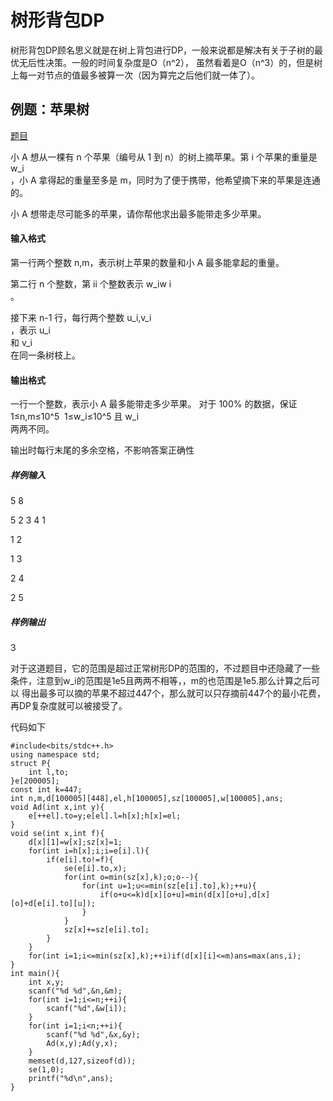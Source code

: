 # 树形背包DP
树形背包DP顾名思义就是在树上背包进行DP，一般来说都是解决有关于子树的最优无后性决策。一般的时间复杂度是O（n^2）， 虽然看着是O（n^3）的，但是树上每一对节点的值最多被算一次（因为算完之后他们就一体了）。
## 例题：苹果树
[题目](https://nanti.jisuanke.com/t/37250)

小 A 想从一棵有 n 个苹果（编号从 1 到 n）的树上摘苹果。第 i 个苹果的重量是 w_i 
​	
  ，小 A 拿得起的重量至多是 m，同时为了便于携带，他希望摘下来的苹果是连通的。

小 A 想带走尽可能多的苹果，请你帮他求出最多能带走多少苹果。

#### 输入格式
第一行两个整数 n,m，表示树上苹果的数量和小 A 最多能拿起的重量。

第二行 n 个整数，第 ii 个整数表示 w_iw 
i
​	
 。

接下来 n-1 行，每行两个整数 u_i,v_i 
​
​	
  ，表示 u_i
​	
  和 v_i
​	
  在同一条树枝上。

#### 输出格式
一行一个整数，表示小 A 最多能带走多少苹果。
对于 100% 的数据，保证 1≤n,m≤10^5
​
 1≤w_i≤10^5
  且 w_i
​	
  两两不同。

输出时每行末尾的多余空格，不影响答案正确性

##### 样例输入
5 8

5 2 3 4 1

1 2

1 3

2 4

2 5

##### 样例输出

3

对于这道题目，它的范围是超过正常树形DP的范围的，不过题目中还隐藏了一些条件，注意到w_i的范围是1e5且两两不相等，，m的也范围是1e5.那么计算之后可以 得出最多可以摘的苹果不超过447个，那么就可以只存摘前447个的最小花费，再DP复杂度就可以被接受了。

代码如下
```
#include<bits/stdc++.h>
using namespace std;
struct P{
	int l,to;
}e[200005];
const int k=447;
int n,m,d[100005][448],el,h[100005],sz[100005],w[100005],ans;
void Ad(int x,int y){
	e[++el].to=y;e[el].l=h[x];h[x]=el;
}
void se(int x,int f){
	d[x][1]=w[x];sz[x]=1;
	for(int i=h[x];i;i=e[i].l){
		if(e[i].to!=f){
			se(e[i].to,x);
			for(int o=min(sz[x],k);o;o--){
				for(int u=1;u<=min(sz[e[i].to],k);++u){
					if(o+u<=k)d[x][o+u]=min(d[x][o+u],d[x][o]+d[e[i].to][u]);
				}
			}
			sz[x]+=sz[e[i].to];
		}
	}
	for(int i=1;i<=min(sz[x],k);++i)if(d[x][i]<=m)ans=max(ans,i);
}
int main(){
	int x,y;
	scanf("%d %d",&n,&m);
	for(int i=1;i<=n;++i){
		scanf("%d",&w[i]);
	}
	for(int i=1;i<n;++i){
		scanf("%d %d",&x,&y);
		Ad(x,y);Ad(y,x);
	}
	memset(d,127,sizeof(d));
	se(1,0);
	printf("%d\n",ans);
}
```